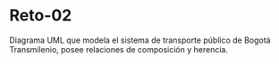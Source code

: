 # Reto-02
Diagrama UML que modela el sistema de transporte público de Bogotá Transmilenio, posee relaciones de composición y herencia.
